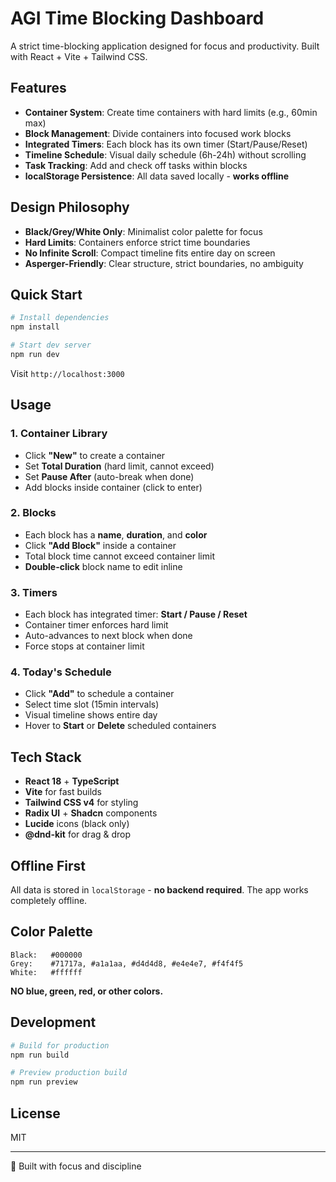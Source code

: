 # AGI Time Blocking Dashboard

A strict time-blocking application designed for focus and productivity. Built with React + Vite + Tailwind CSS.

## Features

- **Container System**: Create time containers with hard limits (e.g., 60min max)
- **Block Management**: Divide containers into focused work blocks
- **Integrated Timers**: Each block has its own timer (Start/Pause/Reset)
- **Timeline Schedule**: Visual daily schedule (6h-24h) without scrolling
- **Task Tracking**: Add and check off tasks within blocks
- **localStorage Persistence**: All data saved locally - **works offline**

## Design Philosophy

- **Black/Grey/White Only**: Minimalist color palette for focus
- **Hard Limits**: Containers enforce strict time boundaries
- **No Infinite Scroll**: Compact timeline fits entire day on screen
- **Asperger-Friendly**: Clear structure, strict boundaries, no ambiguity

## Quick Start

```bash
# Install dependencies
npm install

# Start dev server
npm run dev
```

Visit `http://localhost:3000`

## Usage

### 1. Container Library

- Click **"New"** to create a container
- Set **Total Duration** (hard limit, cannot exceed)
- Set **Pause After** (auto-break when done)
- Add blocks inside container (click to enter)

### 2. Blocks

- Each block has a **name**, **duration**, and **color**
- Click **"Add Block"** inside a container
- Total block time cannot exceed container limit
- **Double-click** block name to edit inline

### 3. Timers

- Each block has integrated timer: **Start / Pause / Reset**
- Container timer enforces hard limit
- Auto-advances to next block when done
- Force stops at container limit

### 4. Today's Schedule

- Click **"Add"** to schedule a container
- Select time slot (15min intervals)
- Visual timeline shows entire day
- Hover to **Start** or **Delete** scheduled containers

## Tech Stack

- **React 18** + **TypeScript**
- **Vite** for fast builds
- **Tailwind CSS v4** for styling
- **Radix UI** + **Shadcn** components
- **Lucide** icons (black only)
- **@dnd-kit** for drag & drop

## Offline First

All data is stored in `localStorage` - **no backend required**. The app works completely offline.

## Color Palette

```
Black:   #000000
Grey:    #71717a, #a1a1aa, #d4d4d8, #e4e4e7, #f4f4f5
White:   #ffffff
```

**NO blue, green, red, or other colors.**

## Development

```bash
# Build for production
npm run build

# Preview production build
npm run preview
```

## License

MIT

---

🤖 Built with focus and discipline
